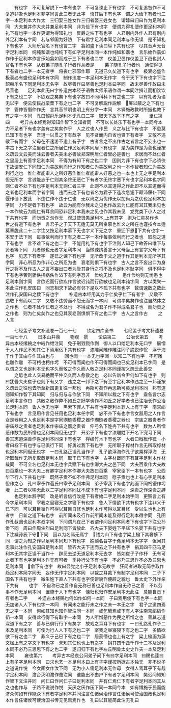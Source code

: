 <!-- { "loadSidebar": true } -->
　　有也字　不可复解説下一本有也字　不可复谏止下有也字　不可复追咎作不可复追非咎也足利本非字同言此三者无此字　慎其后下有也字　谓之大俭下有者也二字一本足利本大作太　三归娶三姓女作三归者娶三姓女也　谓嫁曰归曰作为足利本同　大夫兼并作大夫并兼足利本同　非为俭下有也字　便谓为得礼便作更足利本同礼下有也字一本作更谓为得知礼也　反爵之坫下有也字　人君别内外作人君有别内外足利本有字同　若与邻国为好防　下有君字足利本同足利本与作无误　是不知礼下有也字　大师乐官名下有也言二字　翕如盛下读曰纵下共有也字　尽其音声无音字足利本同　纯纯和谐也纯纯下有如字足利本同一本作纯如和谐也　言乐始作翕如作作于足利本作言乐始翕如而成于三下有者也二字　仪盖卫邑作仪盖卫下邑也封人官名下有也字　从者弟子随孔子行者作从者是
　　弟子随孔子行者也　通使得见下有者也二字一本无者字　将丧亡邪邪作耶　无道已久矣道下有也字　极衰必盛作极衰必有盛也足利本有字同　制作法度一本足利本无作字　令于天下下有也字下注韶舜乐名下同足利本无名字　故尽善作曰尽善也足利本曰字同　故未尽善作故曰未尽善也　　足利本此无曰字补遗古本经子语鲁太师乐语作谓一本同注揖让而相饮饮下有之也二字　不欲观之矣矣下有也字故曰不同科科下有之也二字　以有礼者为谄无以字　便云使民战栗栗下有之也二字　不可复解説作説解　屏以蔽之之下有也字　管仲皆僭仲作氏　言其音节明也明上有分字一本同　木铎施政教时所振也教下有之字一本同　孔曰韶舜乐足利本无孔曰二字　取天下故下下有之字
　　里仁第四
　　考异古本经焉得知知作智下文知者同　不可以长处乐下有也字一本同今本　力不足者下有也字盖有之矣矣作乎　人之过也人作民　义之与比下有也字　不患莫已知下有也字　吾道一以贯之下有哉字　见不贤而内自省也贤下有者字　又敬不违敬下有而字　父母在不逺游不逺上有子字　古者言之不出作古之者言之不妄出也一本古下无之字注里者仁之所居仁作民足利本同居下有也字　是为美作是为善也谨按义疏云文云美而注云善者夫美未必善故郑深明居仁者里必是善也　求居而不处仁者之里居上有善字足利本同　不得为有知下有之也二字　困则为非下有也字下必骄佚下故谓安仁下同知仁为美故利而行之作知者仁为美故利之也一本作智者知仁为美故利行之也　惟仁者能审人之所好恶作惟仁者能审人好恶之也一本也上无之字足利本但无所字　言诚能志于仁则其余终无恶仁下有者字无终字恶下有也字足利本也字同　则仁者不处下有也字足利本无则仁者三字　此则不以其道得之作此即不以其道而得之者也足利本而字者字同　违而去之下有也者名为君子下造次急遽下颠沛偃仆下同偃作僵下放此　不违仁作不违于仁也　无以尚之为优作无以加尚为之优也足利本加字同　力不足者下有也字　故云为能有尔我未之见也作故云为仁能有耳其我未见也一本作故云为能仁有耳余同恐非足利本我未之见也作其我未见　党党类下小人之过下共有也字　而勿责之勿作无　观过使贤愚足利本上有其字　则为仁矣矣作也　世之有道下有也字　言君子之于天下无适无莫无所贪慕也惟义之所在也谨按今本适莫章脱此二十二字注又按足利本慕下无也字义下无之字　重迁下恩下共有也字一本安于法下同　毎事依利而行下有之者二字一本作毎事依利而行之者也　取怨之道下有也字　言不难下有之也二字　不能用礼下有也字下注则人知己下故答曰唯下与贤者等下同　几者微也无者字足利本同　当微谏纳善言于父母当上有言字父母下有也字　见志下有者字　遂巳之谏下有也字　无所改于父之道于作其足利本无所字其字同　非心所忍为作非心之所忍为也　衰老则惧下有也字　古人之言不妄出口为身行之将不及作古人之言不妄出口者为耻其身行之将不及也足利本耻字同　俱不得中下有也字奢则骄佚招祸佚作溢下有则字恐非　俭约无忧
　　患作俭约则无忧患也足利本则字同　言欲迟而行欲疾作言欲迟钝而行欲敏也足利本钝字同　方以类聚一本此注作孔安国曰　同志相求下故必有邻下是以不孤下共有也字　数谓速数之数此注作孔安国曰之数下有也字
　　补遗古本经用其力于仁矣乎仁下有者字　又敬不违敬下有而以二字　又敬不违劳而不怨无而字一本同　可谓孝矣矣作也注自然体之之作也　仁者不处作仁者之不处也　不得成名为君子作不得成名君子也　而勿责之之作也　则为仁矣矣作之也见其衰老则惧惧下有之也二字　古人之言作古
　　之人言












　　七经孟子考文补遗巻一百七十七
　　钦定四库全书
　　七经孟子考文补遗巻一百七十八
　　日本山井鼎
　　物观　撰
　　论语第三
　　公冶长第五
　　考异古本经缧絏之中絏作绁注同　免于刑戮戮作剹　御人以口给足利本无口字　屡憎于人人作民不知其仁下焉用佞下共有也字　漆雕闻雕作雕注同子説説作恱　浮于海于作于其由与作其由也与
　　回也闻一一本无也字闻一以知二下有也字　不可雕也雕作雕　不可杇也杇作圬　不可得而闻也作不可得而闻也已矣足利本已字同　是以谓之文也足利本无也字久而敬之作久而人敬之足利本同谨按义疏云此善交
　　之騐也此人交易絶而平仲交久而人愈敬之也　必以告新令尹何如下有也字　则曰犹吾大夫崔子也则下有又字　违之之一邦下之下有至字足利本作违之至一邦谨按义疏云之徃也去所至新国更复徃一邦也　再斯可矣作再思斯可矣足利本同　邦有道则知知作智下其知同　归与归与与作欤下同　不知所以裁之下有也字　盍各言尔志足利本言作曰　共敝之敝作弊不如丘之好学也作不如丘之好学者也已注冶长作公冶长足利本同　鲁人也无也字　黒索下罪人下共有也字足利本罪人上有于字　南宫縚下有也字　言见用作言见任用也足利本任字同　宓不齐下有也字言女器用之人作言女是器用之人也足利本是字同瑚琏黍稷之器作瑚琏者黍稷之器也　宗庙之器贵者作宗庙器之贵者也足利本作宗庙之器之贵者　伸弓名下姓冉下共有也字　数为人所憎恶作数为民所憎也足利本同但无也字　开弟子下有也字漆雕姓下开名下究习下同　善其志道深善作喜足利本同深下有也字　桴编竹木下有也字　大者曰栰栰作筏　小者曰桴下有也字与已俱行下同　好勇过我下有也字　无所取于桴材作言无所取桴材也足利本同但无也字　一曰孔路正误孔当作子　孔子欲浮海作孔子欲乘桴浮海　无所取哉作无所复取哉足利本同　取于已下有也字　古字材哉同下有耳字足利本作材哉同　不可全名也足利本无也字兵赋下有也字卿大夫之邑下同　大夫百乘作大夫故曰百乘也一本大夫上有卿字足利本作卿大夫故曰百乘　宰家臣下一本有也字　公西华下行人下共有也字　既然子贡不如不作弗足利本同　慰子贡也也上有心字足利本但作之心　孔曰宰予作苞氏曰宰予足利本同　弟子宰我下有也字刻画下同杇镘作圬墁　此二者以喻无此以二字足利本同犹不成下有也字足利本同　深责之作深责之辞
　　也足利本辞字同　改是听言信行改是下有者始二字足利本始字同　更察言上有今字足利本同　宰我之昼寝无之字寝下有也字　鲁人下情欲下共有也字下注非义于已下同　可以耳目循作可得以耳目自修也足利本作可得以耳目修　受以生也也上有者字　日新之道下有也字　前所闻未及行作前所闻未能及得行足利本得字同　孔圉作孔叔圉也足利本叔字同　下问谓凡在己下者谓作问足利本同者下有也字下注公孙侨下同　周曰作周生烈曰足利同下皆放此　齐大夫下晏姓下平諡下名婴下共有也字下注臧孙辰下守下同　因以为名焉无焉字　镂为山下有也字梁上楹下其奢侈下同　谓之为知之作以足利本同知下有也字　姓鬭名谷字于菟足利本无字字　但闻其忠事此注作孔安国曰足利本同　皆齐大夫下违而去之下共有也字　捐其四千匹马足利本无其字正误干当作十　辟恶去逆无道足利本无去字　皆如崔子子作杼　无有可止者下有也字足利本作无有可者　季孙行父下有也字　不必乃三思作不必及三思也足利本同　俞下有也字　故曰吾党之小子足利本无故字　狂简者进取无简字取作趋足利本简字同无　妄作无作字足利本同　以裁之耳裁下有制字足利本同　二子下国名下共有也字　微生姓下直人下共有也字便僻貌作便辟之貌也　鲁太史下外诈亲下共有
　　也字　不自称已之善作自无称已善也足利本作自无称已之善　不以劳事不作无足利本同　置施于人下有也字　懐归也归作安足利本无此注　莫能自责下有者也二字
　　补遗古本经赐也何如作如何一本同　子曰焉用佞下有也字一本同　无加诸人人下有也字一本同　有闻未之能行未之作之未一本无之字　君子之道四焉无之字一本同　何如其知也知作智注同一本同　或乞醯焉或下有人字注南宫縚縚作韬一本同　安得此行得下有取字一本同　为人所憎恶作为民之所憎之也　善其志道深道下有之字　善与已俱行行下有矣字　故戏之耳耳下有也字　一曰孔路孔作子二本及足利本同　可使为行人人下有之也二字　宰我之昼寝寝下有之也二字　多情欲欲下有之也二字　非义于己巳下有之也二字　居蔡僭也也上有之字　梁上楹画为藻文楹上有之字文下有也字　未知其仁也也上有之字　捐其四千匹千作十二本及足利本同不必乃三思思下有之也二字　遂归归下有也字左丘明鲁太史史作夫一本及足利本同
　　雍也第六
　　考异古本经哀公问弟子问下有曰字足利本同　曰赐也逹曰上有子字足利本同　曰求也艺一本足利本曰上有子字谨按所据古本独无　非不说子之道说作悦　今女画女作汝下同　无为小人儒足利本无作母　女得人焉耳乎下有哉字足利本同　澹台灭明澹作儋注同　谁能出不由户下有者字足利本同　樊迟问知知作智下文注并同　问仁曰作问仁子曰足利本同　井有仁焉仁下有者字足利本同其从之也也作与　子路不说说作悦　天厌之厌作压下同一本同今本　如有博施于民而能济众何如有作能众下有者字足利本并同注言任诸侯治作言任诸侯可使治国政也足利本作言任诸侯可使治国书传无见焉焉作也　孔曰以其能简此注无孔曰
